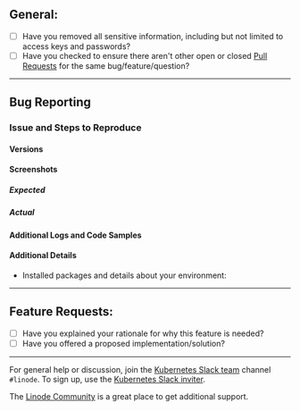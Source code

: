 ## General:

* [ ] Have you removed all sensitive information, including but not limited to access keys and passwords?
* [ ] Have you checked to ensure there aren't other open or closed [Pull Requests](../../pulls) for the same bug/feature/question?

----

## Bug Reporting

### Issue and Steps to Reproduce
<!-- Describe your issue and tell us how to reproduce it (include any useful information). -->

#### Versions

#### Screenshots

##### Expected

##### Actual

#### Additional Logs and Code Samples

#### Additional Details
* Installed packages and details about your environment:

----

## Feature Requests:
* [ ] Have you explained your rationale for why this feature is needed? 
* [ ] Have you offered a proposed implementation/solution? 

----
 
For general help or discussion, join the [Kubernetes Slack team](https://kubernetes.slack.com/messages/CD4B15LUR/details/) channel `#linode`. To sign up, use the [Kubernetes Slack inviter](http://slack.kubernetes.io/).

The [Linode Community](https://www.linode.com/community/questions/) is a great place to get additional support.